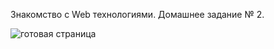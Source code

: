 Знакомство с Web технологиями. Домашнее задание № 2.

![готовая страница](https://user-images.githubusercontent.com/107604132/190384450-90e8b142-c61a-402e-8f9a-c70d6eda1c73.png)
